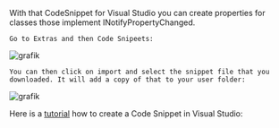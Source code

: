 With that CodeSnippet for Visual Studio you can create properties for classes those implement INotifyPropertyChanged. 





`Go to Extras and then Code Snipeets:`


![grafik](https://github.com/denizmaral/VisualStudio_Snippets/assets/55183821/f94e3c96-8f97-45e9-8aba-1fb8172f372e)


`You can then click on import and select the snippet file that you downloaded. It will add a copy of that to your user folder:`


![grafik](https://github.com/denizmaral/VisualStudio_Snippets/assets/55183821/4abd601a-54db-4c8d-bd31-82a11156a40b)



Here is a [tutorial](https://learn.microsoft.com/de-de/visualstudio/ide/walkthrough-creating-a-code-snippet?view=vs-2022) how to create a Code Snippet in Visual Studio:
